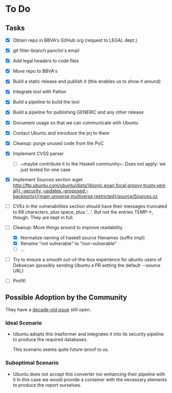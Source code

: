 # To Do

## Tasks

- [x] Obtain repo in BBVA's GitHub org (request to LEGAL dept.)
- [x] git filter-branch pancho's email
- [x] Add legal headers to code files
- [x] Move repo to BBVA's
- [x] Build a static release and publish it (this enables us to show it around)
- [x] Integrate tool with Patton
- [x] Build a pipeline to build the tool
- [x] Build a pipeline for publishing GENERIC and any other release
- [x] Document usage so that we can communicate with Ubuntu
- [x] Contact Ubuntu and introduce the prj to them
- [x] Cleanup: purge unused code from the PoC
- [x] Implement CVSS parser
  - [ ] ~maybe contribute it to the Haskell community~: Does not apply: we just tested for one case
- [x] Implement Sources section
	wget http://ftp.ubuntu.com/ubuntu/dists/{bionic,eoan,focal,groovy,trusty,xenial}{,-security,-updates,-proposed,-backports}/{main,universe,multiverse,restricted}/source/Sources.xz
- [ ] CVEs in the vulnerabilities section should have their messages truncated to 69 characters, plus space, plus '...'.  But not the entries TEMP-*, though.  They are kept in full.
- [ ] Cleanup: Move things around to improve readability
  - [x] Normalize naming of haskell source filenames (suffix Impl)
  - [x] Rename "not vulnerable" to "non-vulnerable"
  - [ ] ...
- [ ] Try to ensure a smooth out-of-the-box experience for ubuntu users of Debsecan (possibly sending Ubuntu a PR setting the default --source URL)
- [ ] Profit!


## Possible Adoption by the Community

They have a [decade-old issue][IILF] still open.

[IILF]: https://bugs.launchpad.net/ubuntu/+source/debsecan/+bug/95925


### Ideal Scenario

- Ubuntu adopts this trasformer and integrates it into its security pipeline to
  produce the required databases.

  This scenario seems quite future-proof to us.


### Suboptimal Scenario

- Ubuntu does not accept this converter nor enhancing their pipeline with it
  In this case we would provide a container with the necessary elements to
  produce the report ourselves.
